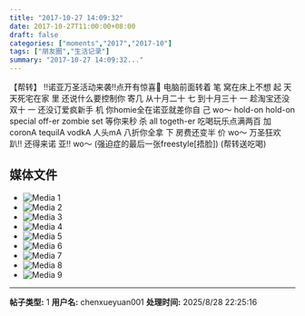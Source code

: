 ```yaml
---
title: "2017-10-27 14:09:32"
date: 2017-10-27T11:00:00+08:00
draft: false
categories: ["moments","2017","2017-10"]
tags: ["朋友圈","生活记录"]
summary: "2017-10-27 14:09:32..."
---
```


【帮转】
‼️诺亚万圣活动来袭‼️点开有惊喜🎃
电脑前面转着 笔     窝在床上不想 起
天天死宅在家 里     还说什么要控制你 寄几
从十月二十 七    到十月三十 一
趁淘宝还没双十 一   还没订爱疯新手 机
你homie全在诺亚就差你自 己
wo～
hold-on   hold-on
special off-er zombie set 等你来秒 杀
all togeth-er 吃喝玩乐点满两百 加
coronA tequilA vodkA 人头mA 八折你全拿 下
房费还变半 价
wo～
万圣狂欢  趴‼️
还得来诺  亚‼️
wo～
(强迫症的最后一张freestyle[捂脸])
(帮转送吃喝)

## 媒体文件

- ![Media 1](/Moments/photos/2017-10-27/201710271409320.jpg)
- ![Media 2](/Moments/photos/2017-10-27/201710271409321.jpg)
- ![Media 3](/Moments/photos/2017-10-27/201710271409322.jpg)
- ![Media 4](/Moments/photos/2017-10-27/201710271409323.jpg)
- ![Media 5](/Moments/photos/2017-10-27/201710271409324.jpg)
- ![Media 6](/Moments/photos/2017-10-27/201710271409325.jpg)
- ![Media 7](/Moments/photos/2017-10-27/201710271409326.jpg)
- ![Media 8](/Moments/photos/2017-10-27/201710271409327.jpg)
- ![Media 9](/Moments/photos/2017-10-27/201710271409328.jpg)

---

**帖子类型:** 1
**用户名:** chenxueyuan001
**处理时间:** 2025/8/28 22:25:16